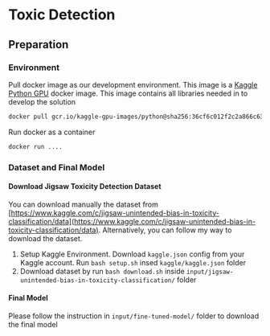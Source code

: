 # Toxic Detection


## Preparation

### Environment

Pull docker image as our development environment. This image is a [Kaggle Python GPU](https://github.com/Kaggle/docker-python) docker image. This image contains all libraries needed in to develop the solution

```bash
docker pull gcr.io/kaggle-gpu-images/python@sha256:36cf6c012f2c2a866c63ef04c13567cd34b2097c27ae22eb096a8f2f0da7d82b
```

Run docker as a container
```bash
docker run ....
```

### Dataset and Final Model
#### Download Jigsaw Toxicity Detection Dataset

You can download manually the dataset from [https://www.kaggle.com/c/jigsaw-unintended-bias-in-toxicity-classification/data](https://www.kaggle.com/c/jigsaw-unintended-bias-in-toxicity-classification/data). Alternatively, you can follow my way to download the dataset.
1. Setup Kaggle Environment. Download `kaggle.json` config from your Kaggle account. Run `bash setup.sh` insed `kaggle/kaggle.json` folder
2. Download dataset by run `bash download.sh` inside `input/jigsaw-unintended-bias-in-toxicity-classification/` folder

#### Final Model
Please follow the instruction in `input/fine-tuned-model/` folder to download the final model


